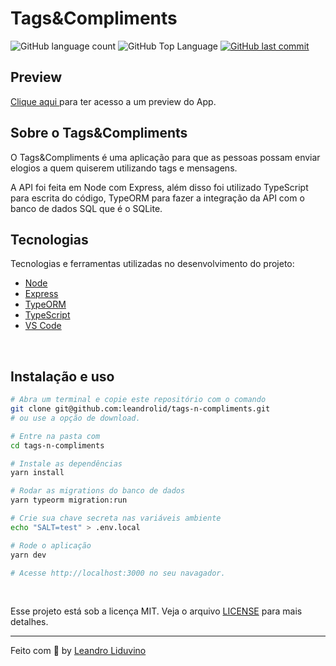 # Tags&Compliments

<p>
  
  <img alt="GitHub language count" src="https://img.shields.io/github/languages/count/leandrolid/tags-n-compliments?color=6E40C9&style=flat-square">
  <img alt="GitHub Top Language" src="https://img.shields.io/github/languages/top/leandrolid/tags-n-compliments?color=6E40C9&style=flat-square">
  <a href="https://github.com/leandrolid/tags-n-compliments/commits/main">
    <img alt="GitHub last commit" src="https://img.shields.io/github/last-commit/leandrolid/tags-n-compliments?color=6E40C9&style=flat-square">
  </a>
</p>

## Preview

<a title="Tags&Compliments" href="#" >Clique aqui </a> para ter acesso a um  preview do App. <br>

## Sobre o Tags&Compliments

O Tags&Compliments é uma aplicação para que as pessoas possam enviar elogios a quem quiserem utilizando tags e mensagens.

A API foi feita em Node com Express, além disso foi utilizado TypeScript para escrita do código, TypeORM para fazer a integração da API com o banco de dados SQL que é o SQLite.


## Tecnologias

Tecnologias e ferramentas utilizadas no desenvolvimento do projeto:

- [Node](https://nodejs.org/en/)
- [Express](https://expressjs.com/pt-br/)
- [TypeORM](https://typeorm.io/#/)
- [TypeScript](https://www.typescriptlang.org/)
- [VS Code](https://code.visualstudio.com/)

<br>

## Instalação e uso

```bash
# Abra um terminal e copie este repositório com o comando
git clone git@github.com:leandrolid/tags-n-compliments.git
# ou use a opção de download.

# Entre na pasta com 
cd tags-n-compliments

# Instale as dependências
yarn install

# Rodar as migrations do banco de dados
yarn typeorm migration:run

# Crie sua chave secreta nas variáveis ambiente
echo "SALT=test" > .env.local

# Rode o aplicação
yarn dev

# Acesse http://localhost:3000 no seu navagador.
```

<br>

Esse projeto está sob a licença MIT. Veja o arquivo [LICENSE](/LICENSE) para mais detalhes.

---

Feito com :purple_heart: by [Leandro Liduvino](https://github.com/leandrolid)
